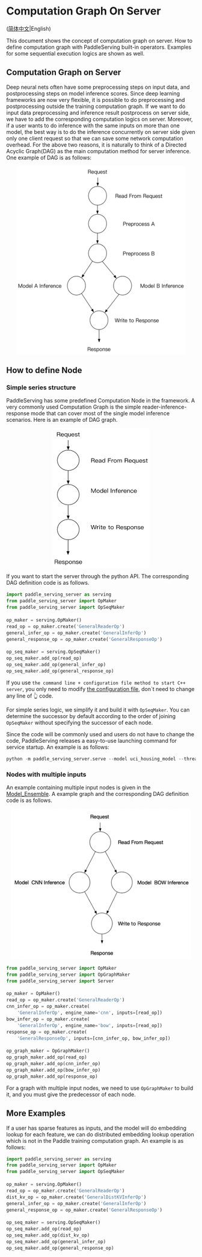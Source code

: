 # Computation Graph On Server

([简体中文](./DAG_CN.md)|English)

This document shows the concept of computation graph on server. How to define computation graph with PaddleServing built-in operators. Examples for some sequential execution logics are shown as well.

## Computation Graph on Server

Deep neural nets often have some preprocessing steps on input data, and postprocessing steps on model inference scores. Since deep learning frameworks are now very flexible, it is possible to do preprocessing and postprocessing outside the training computation graph. If we want to do input data preprocessing and inference result postprocess on server side, we have to add the corresponding computation logics on server. Moreover, if a user wants to do inference with the same inputs on more than one model, the best way is to do the inference concurrently on server side given only one client request so that we can save some network computation overhead. For the above two reasons, it is naturally to think of a Directed Acyclic Graph(DAG) as the main computation method for server inference. One example of DAG is as follows:

<center>
<img src='../images/server_dag.png' width = "450" height = "500" align="middle"/>
</center>

## How to define Node

### Simple series structure

PaddleServing has some predefined Computation Node in the framework. A very commonly used Computation Graph is the simple reader-inference-response mode that can cover most of the single model inference scenarios. Here is an example of DAG graph.

<center>
<img src='../images/simple_dag.png' width = "260" height = "370" align="middle"/>
</center>

If you want to start the server through the python API. The corresponding DAG definition code is as follows.
``` python
import paddle_serving_server as serving
from paddle_serving_server import OpMaker
from paddle_serving_server import OpSeqMaker

op_maker = serving.OpMaker()
read_op = op_maker.create('GeneralReaderOp')
general_infer_op = op_maker.create('GeneralInferOp')
general_response_op = op_maker.create('GeneralResponseOp')

op_seq_maker = serving.OpSeqMaker()
op_seq_maker.add_op(read_op)
op_seq_maker.add_op(general_infer_op)
op_seq_maker.add_op(general_response_op)
```

If you use `the command line + configuration file method to start C++ server`, you only need to modify [the configuration file](../Serving_Configure_CN.md), don`t need to change any line of 👆 code.

For simple series logic, we simplify it and build it with `OpSeqMaker`. You can determine the successor by default according to the order of joining `OpSeqMaker` without specifying the successor of each node.

Since the code will be commonly used and users do not have to change the code, PaddleServing releases a easy-to-use launching command for service startup. An example is as follows: 

``` python
python -m paddle_serving_server.serve --model uci_housing_model --thread 10 --port 9292
```

### Nodes with multiple inputs

An example containing multiple input nodes is given in the [Model_Ensemble](./Model_Ensemble_EN.md). A example graph and the corresponding DAG definition code is as follows.

<center>
<img src='../images/complex_dag.png' width = "480" height = "400" align="middle"/>
</center>

```python
from paddle_serving_server import OpMaker
from paddle_serving_server import OpGraphMaker
from paddle_serving_server import Server

op_maker = OpMaker()
read_op = op_maker.create('GeneralReaderOp')
cnn_infer_op = op_maker.create(
    'GeneralInferOp', engine_name='cnn', inputs=[read_op])
bow_infer_op = op_maker.create(
    'GeneralInferOp', engine_name='bow', inputs=[read_op])
response_op = op_maker.create(
    'GeneralResponseOp', inputs=[cnn_infer_op, bow_infer_op])

op_graph_maker = OpGraphMaker()
op_graph_maker.add_op(read_op)
op_graph_maker.add_op(cnn_infer_op)
op_graph_maker.add_op(bow_infer_op)
op_graph_maker.add_op(response_op)
```

For a graph with multiple input nodes, we need to use `OpGraphMaker` to build it, and you must give the predecessor of each node.

## More Examples

If a user has sparse features as inputs, and the model will do embedding lookup for each feature, we can do distributed embedding lookup operation which is not in the Paddle training computation graph. An example is as follows:

``` python
import paddle_serving_server as serving
from paddle_serving_server import OpMaker
from paddle_serving_server import OpSeqMaker

op_maker = serving.OpMaker()
read_op = op_maker.create('GeneralReaderOp')
dist_kv_op = op_maker.create('GeneralDistKVInferOp')
general_infer_op = op_maker.create('GeneralInferOp')
general_response_op = op_maker.create('GeneralResponseOp')

op_seq_maker = serving.OpSeqMaker()
op_seq_maker.add_op(read_op)
op_seq_maker.add_op(dist_kv_op)
op_seq_maker.add_op(general_infer_op)
op_seq_maker.add_op(general_response_op)
```
